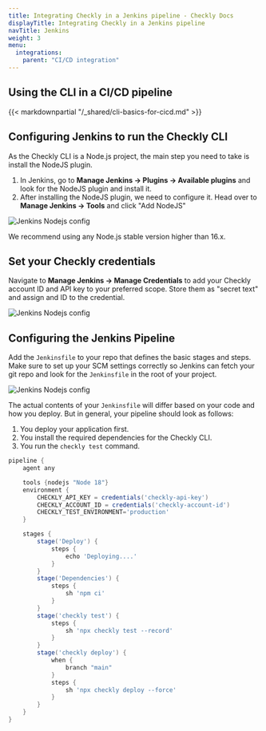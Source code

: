 ```yaml
---
title: Integrating Checkly in a Jenkins pipeline - Checkly Docs
displayTitle: Integrating Checkly in a Jenkins pipeline
navTitle: Jenkins
weight: 3
menu:
  integrations:
    parent: "CI/CD integration"
---
```


## Using the CLI in a CI/CD pipeline

{{< markdownpartial "/_shared/cli-basics-for-cicd.md" >}}

## Configuring Jenkins to run the Checkly CLI

As the Checkly CLI is a Node.js project, the main step you need to take is install the NodeJS plugin.

1. In Jenkins, go to **Manage Jenkins → Plugins → Available plugins** and look for the NodeJS plugin and install it.
2. After installing the NodeJS plugin, we need to configure it. Head over to **Manage Jenkins → Tools** and click "Add NodeJS"

![Jenkins Nodejs  config](/docs/images/cicd/cicd_jenkins_node.png)


We recommend using any Node.js stable version higher than 16.x.

## Set your Checkly credentials

Navigate to **Manage Jenkins → Manage Credentials** to add your Checkly account ID and API key to your preferred scope.
Store them as "secret text" and assign and ID to the credential.

![Jenkins Nodejs  config](/docs/images/cicd/cicd_jenkins_credentials.png)

## Configuring the Jenkins Pipeline

Add the `Jenkinsfile` to your repo that defines the basic stages and steps. Make sure to set up your SCM settings
correctly so Jenkins can fetch your git repo and look for the `Jenkinsfile` in the root of your project.

![Jenkins Nodejs  config](/docs/images/cicd/cicd_jenkins_scm_setup.png)



The actual contents of your `Jenkinsfile` will differ based on your code and how you deploy. But in general, your pipeline
should look as follows:

1. You deploy your application first.
2. You install the required dependencies for the Checkly CLI.
3. You run the `checkly test` command.

```groovy {title="Jenkinsfile"}
pipeline {
    agent any

    tools {nodejs "Node 18"}
    environment {
        CHECKLY_API_KEY = credentials('checkly-api-key')
        CHECKLY_ACCOUNT_ID = credentials('checkly-account-id')
        CHECKLY_TEST_ENVIRONMENT='production'
    }

    stages {
        stage('Deploy') {
            steps {
                echo 'Deploying....'
            }
        }
        stage('Dependencies') {
            steps {
                sh 'npm ci'
            }
        }
        stage('checkly test') {
            steps {
                sh 'npx checkly test --record'
            }
        }
        stage('checkly deploy') {
            when {
                branch "main"
            }
            steps {
                sh 'npx checkly deploy --force'
            }
        }
    }
}
```
